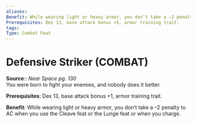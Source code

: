 ```yaml
---
aliases: 
Benefit: While wearing light or heavy armor, you don’t take a –2 penalty to AC when you use the Cleave feat or the Lunge feat or when you charge.
Prerequisites: Dex 13, base attack bonus +1, armor training trait.
tags: 
Type: Combat Feat
---
```


# Defensive Striker (COMBAT)

**Source**:: _Near Space pg. 130_  
You were born to fight your enemies, and nobody does it better.

**Prerequisites**: Dex 13, base attack bonus +1, armor training trait.

**Benefit**: While wearing light or heavy armor, you don’t take a –2 penalty to AC when you use the Cleave feat or the Lunge feat or when you charge.
